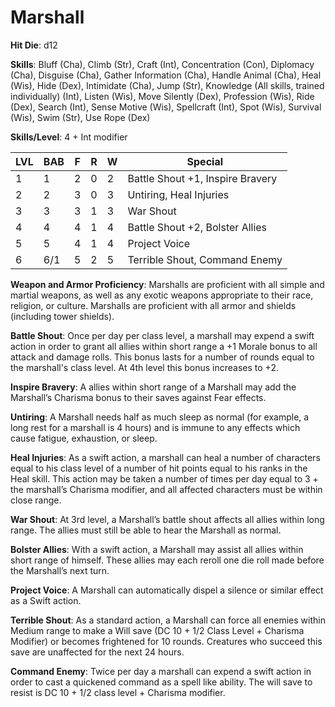 # Marshall

**Hit Die**: d12

**Skills**: Bluff (Cha), Climb (Str), Craft (Int), Concentration (Con), Diplomacy (Cha), Disguise (Cha), Gather Information (Cha), Handle Animal (Cha), Heal (Wis), Hide (Dex), Intimidate (Cha), Jump (Str), Knowledge (All skills, trained individually) (Int), Listen (Wis), Move Silently (Dex), Profession (Wis), Ride (Dex), Search (Int), Sense Motive (Wis), Spellcraft (Int), Spot (Wis), Survival (Wis), Swim (Str), Use Rope (Dex)

**Skills/Level**: 4 + Int modifier

LVL | BAB | F | R | W | Special 
--- | --- | - | - | - | ------- 
1   | 1   | 2 | 0 | 2 | Battle Shout +1, Inspire Bravery     
2   | 2   | 3 | 0 | 3 | Untiring, Heal Injuries
3   | 3   | 3 | 1 | 3 | War Shout
4   | 4   | 4 | 1 | 4 | Battle Shout +2, Bolster Allies
5   | 5   | 4 | 1 | 4 | Project Voice
6   | 6/1 | 5 | 2 | 5 | Terrible Shout, Command Enemy

**Weapon and Armor Proficiency**: Marshalls are proficient with all simple and martial weapons, as well as any exotic weapons appropriate to their race, religion, or culture. Marshalls are proficient with all armor and shields (including tower shields).

**Battle Shout**: Once per day per class level, a marshall may expend a swift action in order to grant all allies within short range a +1 Morale bonus to all attack and damage rolls. This bonus lasts for a number of rounds equal to the marshall's class level. At 4th level this bonus increases to +2.

**Inspire Bravery**: A allies within short range of a Marshall may add the Marshall’s Charisma bonus to their saves against Fear effects.

**Untiring**: A Marshall needs half as much sleep as normal (for example, a long rest for a marshall is 4 hours) and is immune to any effects which cause fatigue, exhaustion, or sleep.

**Heal Injuries**: As a swift action, a marshall can heal a number of characters equal to his class level of a number of hit points equal to his ranks in the Heal skill. This action may be taken a number of times per day equal to 3 + the marshall’s Charisma modifier, and all affected characters must be within close range.

**War Shout**: At 3rd level, a Marshall’s battle shout affects all allies within long range. The allies must still be able to hear the Marshall as normal.

**Bolster Allies**: With a swift action, a Marshall may assist all allies within short range of himself. These allies may each reroll one die roll made before the Marshall’s next turn.  

**Project Voice**: A Marshall can automatically dispel a silence or similar effect as a Swift action.

**Terrible Shout**: As a standard action, a Marshall can force all enemies within Medium range to make a Will save (DC 10 + 1/2 Class Level + Charisma Modifier) or becomes frightened for 10 rounds. Creatures who succeed this save are unaffected for the next 24 hours.

**Command Enemy**: Twice per day a marshall can expend a swift action in order to cast a quickened command as a spell like ability. The will save to resist is DC 10 + 1/2 class level + Charisma modifier.